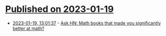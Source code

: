 # [Published on 2023-01-19](index.md)

* [2023-01-19, 13:01:37](https://news.ycombinator.com/item?id=34439828) - [Ask HN: Math books that made you significantly better at math?](https://news.ycombinator.com/item?id=34439828)
